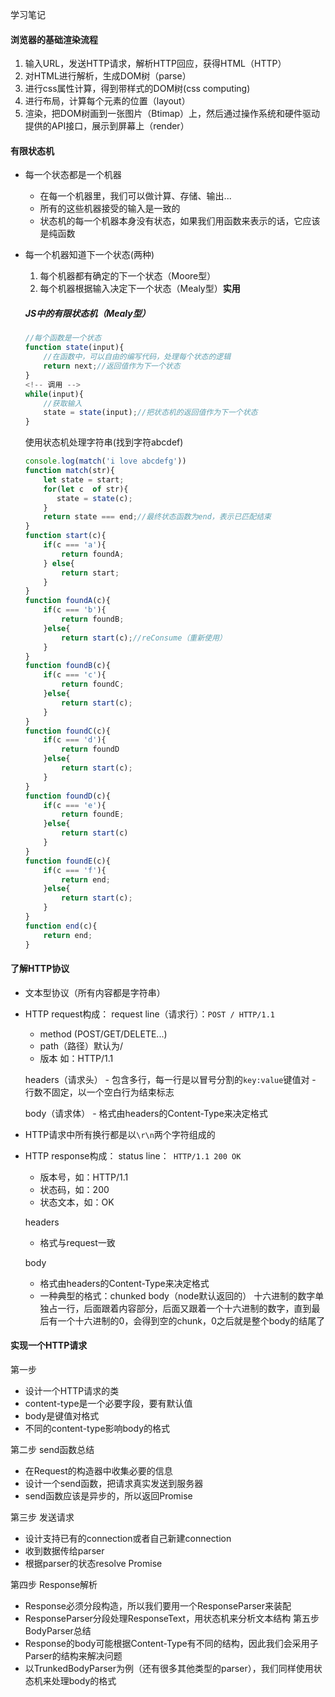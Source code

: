 学习笔记
#### 浏览器的基础渲染流程
1. 输入URL，发送HTTP请求，解析HTTP回应，获得HTML（HTTP）
2. 对HTML进行解析，生成DOM树（parse）
3. 进行css属性计算，得到带样式的DOM树(css computing)
4. 进行布局，计算每个元素的位置（layout）
5. 渲染，把DOM树画到一张图片（Btimap）上，然后通过操作系统和硬件驱动提供的API接口，展示到屏幕上（render）

#### 有限状态机
+ 每一个状态都是一个机器
    - 在每一个机器里，我们可以做计算、存储、输出...
    - 所有的这些机器接受的输入是一致的
    - 状态机的每一个机器本身没有状态，如果我们用函数来表示的话，它应该是纯函数
+ 每一个机器知道下一个状态(两种)
    1. 每个机器都有确定的下一个状态（Moore型）
    2. 每个机器根据输入决定下一个状态（Mealy型）**实用**

    ##### JS中的有限状态机（Mealy型）

    ```js
    //每个函数是一个状态
    function state(input){
        //在函数中，可以自由的编写代码，处理每个状态的逻辑
        return next;//返回值作为下一个状态
    }
    <!-- 调用 -->
    while(input){
        //获取输入
        state = state(input);//把状态机的返回值作为下一个状态
    }
    ```

    使用状态机处理字符串(找到字符abcdef)
    ```js
    console.log(match('i love abcdefg'))
    function match(str){
        let state = start;
        for(let c  of str){
           state = state(c);
        }
        return state === end;//最终状态函数为end，表示已匹配结束
    }
    function start(c){
        if(c === 'a'){
            return foundA;
        } else{
            return start;
        }
    }
    function foundA(c){
        if(c === 'b'){
            return foundB;
        }else{
            return start(c);//reConsume（重新使用）
        }
    }
    function foundB(c){
        if(c === 'c'){
            return foundC;
        }else{
            return start(c);
        }
    }
    function foundC(c){
        if(c === 'd'){
            return foundD
        }else{
            return start(c);
        }
    }
    function foundD(c){
        if(c === 'e'){
            return foundE;
        }else{
            return start(c)
        }
    }
    function foundE(c){
        if(c === 'f'){
            return end;
        }else{
            return start(c);
        }
    }
    function end(c){
        return end;
    }
    ```
#### 了解HTTP协议
+ 文本型协议（所有内容都是字符串）
+ HTTP request构成：
    request line（请求行）：`POST / HTTP/1.1`
    - method (POST/GET/DELETE...)
    - path（路径）默认为/
    - 版本 如：HTTP/1.1
    
    headers（请求头）
        - 包含多行，每一行是以冒号分割的`key:value`键值对 
        - 行数不固定，以一个空白行为结束标志

    body（请求体）
        - 格式由headers的Content-Type来决定格式
+ HTTP请求中所有换行都是以`\r\n`两个字符组成的
+ HTTP response构成：
    status line：` HTTP/1.1 200 OK`
    - 版本号，如：HTTP/1.1
    - 状态码，如：200
    - 状态文本，如：OK

    headers
    - 格式与request一致

    body
    - 格式由headers的Content-Type来决定格式
    - 一种典型的格式：chunked body（node默认返回的）
        十六进制的数字单独占一行，后面跟着内容部分，后面又跟着一个十六进制的数字，直到最后有一个十六进制的0，会得到空的chunk，0之后就是整个body的结尾了

#### 实现一个HTTP请求
第一步
+ 设计一个HTTP请求的类
+ content-type是一个必要字段，要有默认值
+ body是键值对格式
+ 不同的content-type影响body的格式

第二步 send函数总结
+ 在Request的构造器中收集必要的信息
+ 设计一个send函数，把请求真实发送到服务器
+ send函数应该是异步的，所以返回Promise

第三步 发送请求
+ 设计支持已有的connection或者自己新建connection
+ 收到数据传给parser
+ 根据parser的状态resolve Promise

第四步 Response解析
+ Response必须分段构造，所以我们要用一个ResponseParser来装配
+ ResponseParser分段处理ResponseText，用状态机来分析文本结构
第五步 BodyParser总结
+ Response的body可能根据Content-Type有不同的结构，因此我们会采用子Parser的结构来解决问题
+ 以TrunkedBodyParser为例（还有很多其他类型的parser），我们同样使用状态机来处理body的格式
